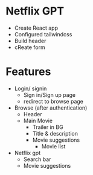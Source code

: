# Netflix GPT
- Create React app
- Configured tailwindcss
- Build header
- cReate form




# Features
- Login/ signin
   - Sign in/Sign up page
   - redirect to browse page
- Browse (after authentication)
   - Header
   - Main Movie
      - Trailer in BG
      - Title & description
      - Movie suggestions
         - Movie list 
- Netflix gpt
   - Search bar
   - Movie suggestions